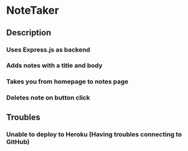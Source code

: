 # NoteTaker

## Description
### Uses Express.js as backend
### Adds notes with a title and body
### Takes you from homepage to notes page
### Deletes note on button click

## Troubles
### Unable to deploy to Heroku (Having troubles connecting to GitHub)


